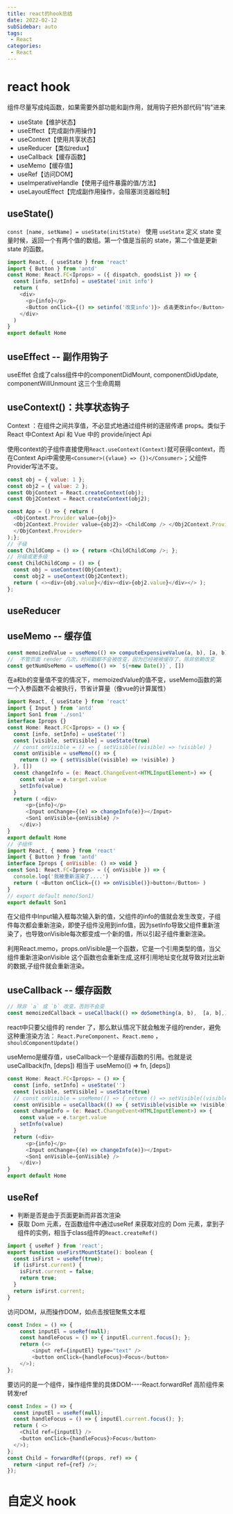 ```yaml
---
title: react的hook总结
date: 2022-02-12
subSidebar: auto
tags:
 - React
categories: 
 - React
---
```


#  react hook

组件尽量写成纯函数，如果需要外部功能和副作用，就用钩子把外部代码"钩"进来

*   useState【维护状态】
*   useEffect【完成副作用操作】
*   useContext【使用共享状态】
*   useReducer【类似redux】
*   useCallback【缓存函数】
*   useMemo【缓存值】
*   useRef【访问DOM】
*   useImperativeHandle【使用子组件暴露的值/方法】
*   useLayoutEffect【完成副作用操作，会阻塞浏览器绘制】

##  **useState()**

`const [name, setName] = useState(initState)
`
使用 `useState` 定义 state 变量时候，返回一个有两个值的数组。第一个值是当前的 state，第二个值是更新 state 的函数。

```js
import React, { useState } from 'react'
import { Button } from 'antd'
const Home: React.FC<Iprops> = ({ dispatch, goodsList }) => {
  const [info, setInfo] = useState('init info')
  return (
    <div>
      <p>{info}</p>
      <Button onClick={() => setinfo('改变info')}> 点击更改info</Button>
    </div>
  )
}
export default Home
```

##  **useEffect  --  副作用钩子**

useEffet 合成了calss组件中的componentDidMount, componentDidUpdate, componentWillUnmount 这三个生命周期


## **useContext()：共享状态钩子**

Context ：在组件之间共享值，不必显式地通过组件树的逐层传递 props。类似于 React 中Context Api 和 Vue 中的 provide/inject Api

使用context的子组件直接使用`React.useContext(Context)`就可获得context，而在Context Api中需使用`<Consumer>({vlaue} => {})</Consumer>`；父组件Provider写法不变。

```js
const obj = { value: 1 };
const obj2 = { value: 2 };
const ObjContext = React.createContext(obj);
const Obj2Context = React.createContext(obj2);

const App = () => { return (
  <ObjContext.Provider value={obj}>
  <Obj2Context.Provider value={obj2}> <ChildComp /> </Obj2Context.Provider>
  </ObjContext.Provider>
);};
// 子级
const ChildComp = () => { return <ChildChildComp />; };
// 孙级或更多级
const ChildChildComp = () => {
  const obj = useContext(ObjContext);
  const obj2 = useContext(Obj2Context);
  return ( <><div>{obj.value}</div><div>{obj2.value}</div></> );
};
```

##  **useReducer**



##  **useMemo  -- 缓存值** 

```js
const memoizedValue = useMemo(() => computeExpensiveValue(a, b), [a, b])
//  不管页面 render 几次，时间戳都不会被改变，因为已经被被缓存了，除非依赖改变
const getNumUseMemo = useMemo(() => `${+new Date()}`, [])
```
在a和b的变量值不变的情况下，memoizedValue的值不变，useMemo函数的第一个入参函数不会被执行，节省计算量（像vue的计算属性）

```js
import React, { useState } from 'react'
import { Input } from 'antd'
import Son1 from './son1'
interface Iprops {}
const Home: React.FC<Iprops> = () => {
  const [info, setInfo] = useState('')
  const [visible, setVisible] = useState(true)
  // const onVisible = () => { setVisible((visible) => !visible) }
  const onVisible = useMemo(() => {
    return () => { setVisible((visible) => !visible) }
  }, [])
  const changeInfo = (e: React.ChangeEvent<HTMLInputElement>) => {
    const value = e.target.value
    setInfo(value)
  }
  return ( <div>
      <p>{info}</p>
      <Input onChange={(e) => changeInfo(e)}></Input>
      <Son1 onVisible={onVisible} />
    </div>)
}
export default Home
// 子组件
import React, { memo } from 'react'
import { Button } from 'antd'
interface Iprops { onVisible: () => void }
const Son1: React.FC<Iprops> = ({ onVisible }) => {
  console.log('我被重新渲染了....')
  return ( <Button onClick={() => onVisible()}>button</Button> )
}
// export default memo(Son1)  
export default Son1
```
在父组件中Input输入框每次输入新的值，父组件的info的值就会发生改变，子组件每次都会重新渲染，即使子组件没用到info值，因为setInfo导致父组件重新渲染了，也导致onVisible每次都变成一个新的值，所以引起子组件重新渲染。

利用React.memo，props.onVisible是一个函数，它是一个引用类型的值，当父组件重新渲染onVisible 这个函数也会重新生成,这样引用地址变化就导致对比出新的数据,子组件就会重新渲染。

##   **useCallback --  缓存函数**

```js
// 除非 `a` 或 `b` 改变，否则不会变
const memoizedCallback = useCallback(() => doSomething(a, b),  [a, b],);
```
react中只要父组件的 render 了，那么默认情况下就会触发子组的render，避免这种重渲染方法： `React.PureComponent`、`React.memo` ，`shouldComponentUpdate()`

useMemo是缓存值，useCallback一个是缓存函数的引用。也就是说 useCallback(fn, [deps]) 相当于 useMemo(() => fn, [deps])

```js
const Home: React.FC<Iprops> = () => {
  const [info, setInfo] = useState('')
  const [visible, setVisible] = useState(true)
  // const onVisible = useMemo(() => { return () => setVisible((visible) => !visible) }, [])
  const onVisible = useCallback(() => { setVisible(visible => !visible)}, [])
  const changeInfo = (e: React.ChangeEvent<HTMLInputElement>) => {
    const value = e.target.value
    setInfo(value)
  }
  return (<div>
      <p>{info}</p>
      <Input onChange={(e) => changeInfo(e)}></Input>
      <Son1 onVisible={onVisible} />
    </div>)
}
export default Home
```

##   useRef
- 判断是否是由于页面更新而非首次渲染
- 获取 Dom 元素，在函数组件中通过useRef 来获取对应的 Dom 元素，拿到子组件的实例，相当于class组件的`React.createRef()`

```js
import { useRef } from 'react';
export function useFirstMountState(): boolean {
  const isFirst = useRef(true);
  if (isFirst.current) {
    isFirst.current = false;
    return true;
  }
  return isFirst.current;
}
```
访问DOM，从而操作DOM，如点击按钮聚焦文本框
```js
const Index = () => {
    const inputEl = useRef(null);
    const handleFocus = () => { inputEl.current.focus(); };
    return (<>
        <input ref={inputEl} type="text" />
        <button onClick={handleFocus}>Focus</button>
    </>);
};
```
要访问的是一个组件，操作组件里的具体DOM----React.forwardRef 高阶组件来转发ref
```js
const Index = () => {
  const inputEl = useRef(null);
  const handleFocus = () => { inputEl.current.focus(); };
  return ( <>
    <Child ref={inputEl} />
    <button onClick={handleFocus}>Focus</button>
  </>);
};
const Child = forwardRef((props, ref) => {
  return <input ref={ref} />;
});
```

#  **自定义 hook**




